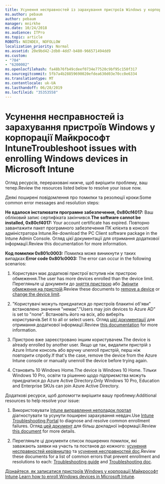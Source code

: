 ```yaml
---
title: Усунення несправностей із зарахування пристроїв Windows у корпорації Майкрософт Intune
ms.author: pebaum
author: pebaum
manager: mnirkhe
ms.date: 10/24/2018
ms.audience: ITPro
ms.topic: article
ROBOTS: NOINDEX, NOFOLLOW
localization_priority: Normal
ms.assetid: 20e9bd42-2db0-4dd7-b480-966571494dd9
ms.custom:
- "784"
- "6200002"
ms.openlocfilehash: fa48b76fb49cdeef0734e77520c9bf95c150f317
ms.sourcegitcommit: 5fb7a4b28859690020efdea630d03e70cc0e6334
ms.translationtype: MT
ms.contentlocale: uk-UA
ms.lasthandoff: 06/28/2019
ms.locfileid: "35353558"
---
```

# <a name="troubleshoot-issues-with-enrolling-windows-devices-in-microsoft-intune"></a><span data-ttu-id="ffb5d-102">Усунення несправностей із зарахування пристроїв Windows у корпорації Майкрософт Intune</span><span class="sxs-lookup"><span data-stu-id="ffb5d-102">Troubleshoot issues with enrolling Windows devices in Microsoft Intune</span></span>

<span data-ttu-id="ffb5d-103">Огляд ресурсів, перераховані нижче, щоб вирішити проблему, ваш тепер.</span><span class="sxs-lookup"><span data-stu-id="ffb5d-103">Review the resources listed below to resolve your issue now.</span></span>
  
<span data-ttu-id="ffb5d-104">Деякі поширені повідомлення про помилки та резолюції кроки:</span><span class="sxs-lookup"><span data-stu-id="ffb5d-104">Some common error messages and resolution steps:</span></span>
  
 <span data-ttu-id="ffb5d-105">**Не вдалося інсталювати програмне забезпечення, 0x80cf4017:** Ваш обліковий запис сертифіката закінчився.</span><span class="sxs-lookup"><span data-stu-id="ffb5d-105">**The software cannot be installed, 0x80cf4017:** Your account certificate has expired.</span></span> <span data-ttu-id="ffb5d-106">Повторно завантажити пакет програмного забезпечення ПК клієнта в консолі адміністратора Intune.</span><span class="sxs-lookup"><span data-stu-id="ffb5d-106">Re-download the PC Client software package in the Intune Admin Console.</span></span> <span data-ttu-id="ffb5d-107">Огляд цієї документації для отримання додаткової інформації.</span><span class="sxs-lookup"><span data-stu-id="ffb5d-107">Review this documentation for more information.</span></span>
  
 <span data-ttu-id="ffb5d-108">**Код помилки 0x801c0003:** Помилка може виникнути у таких випадках:</span><span class="sxs-lookup"><span data-stu-id="ffb5d-108">**Error code 0x801c0003:** The error can occur in the following scenarios:</span></span>
  
1. <span data-ttu-id="ffb5d-109">Користувач має додаткові пристрої вступив ніж пристрою обмеження.</span><span class="sxs-lookup"><span data-stu-id="ffb5d-109">The user has more devices enrolled than the device limit.</span></span> <span data-ttu-id="ffb5d-110">Перегляньте ці документи до [зняття пристрою](https://docs.microsoft.com/intune/devices-wipe) або [Змінити обмеження на пристрій](https://docs.microsoft.com/intune/enrollment-restrictions-set#set-device-limit-restrictions).</span><span class="sxs-lookup"><span data-stu-id="ffb5d-110">Review these documents to [remove a device](https://docs.microsoft.com/intune/devices-wipe) or [change the device limit](https://docs.microsoft.com/intune/enrollment-restrictions-set#set-device-limit-restrictions).</span></span>

2. <span data-ttu-id="ffb5d-111">"Користувачі можуть приєднатися до пристроїв блакитні об'яви" встановлено значення "немає".</span><span class="sxs-lookup"><span data-stu-id="ffb5d-111">"Users may join devices to Azure AD" is set to "none".</span></span> <span data-ttu-id="ffb5d-112">Встановіть його на всіх, або виберіть користувачів.</span><span class="sxs-lookup"><span data-stu-id="ffb5d-112">Set it to all or select users.</span></span> <span data-ttu-id="ffb5d-113">Огляд [цієї документації](https://docs.microsoft.com/azure/active-directory/device-management-azure-portal#configure-device-settings) для отримання додаткової інформації.</span><span class="sxs-lookup"><span data-stu-id="ffb5d-113">Review [this documentation](https://docs.microsoft.com/azure/active-directory/device-management-azure-portal#configure-device-settings) for more information.</span></span>

3. <span data-ttu-id="ffb5d-114">Пристрою вже зареєстровано іншим користувачем.</span><span class="sxs-lookup"><span data-stu-id="ffb5d-114">The device is already enrolled by another user.</span></span> <span data-ttu-id="ffb5d-115">Якщо це так, видалити пристрій з Azure Intune консоль або вручну unenroll пристрій, перш ніж повторити спробу.</span><span class="sxs-lookup"><span data-stu-id="ffb5d-115">If that's the case, remove the device from the Azure Intune console or manually unenroll the device before trying again.</span></span>

4. <span data-ttu-id="ffb5d-116">Становить 10 Windows Home.</span><span class="sxs-lookup"><span data-stu-id="ffb5d-116">The device is Windows 10 Home.</span></span> <span data-ttu-id="ffb5d-117">Тільки Windows 10 Pro, освіти та рішенню щодо підприємства можуть приєднатися до Azure Active Directory.</span><span class="sxs-lookup"><span data-stu-id="ffb5d-117">Only Windows 10 Pro, Education and Enterprise SKUs can join Azure Active Directory.</span></span>

<span data-ttu-id="ffb5d-118">Додаткові ресурси, щоб допомогти вирішити вашу проблему:</span><span class="sxs-lookup"><span data-stu-id="ffb5d-118">Additional resources to help resolve your issue:</span></span>
  
1. <span data-ttu-id="ffb5d-119">Використовувати [Intune виправлення неполадок портал](https://devicemanagement.microsoft.com/#blade/Microsoft_Intune_DeviceSettings/TroubleshootBlade) діагностувати та усунути поширені зарахування невдач.</span><span class="sxs-lookup"><span data-stu-id="ffb5d-119">Use [Intune Troubleshooting Portal](https://devicemanagement.microsoft.com/#blade/Microsoft_Intune_DeviceSettings/TroubleshootBlade) to diagnose and resolve common enrollment failures.</span></span> <span data-ttu-id="ffb5d-120">Огляд [цей документ](https://docs.microsoft.com/intune/help-desk-operators) для більш докладної інформації.</span><span class="sxs-lookup"><span data-stu-id="ffb5d-120">Review [this document](https://docs.microsoft.com/intune/help-desk-operators) for more details.</span></span>

2. <span data-ttu-id="ffb5d-121">Перегляньте ці документи список поширених помилок, які заважають заявки на участь та постанов до кожного: [усунення несправностей керівництво](https://support.microsoft.com/help/4089533/troubleshooting-windows-device-enrollment-problems-in-microsoft-intune) та [усунення несправностей doc](https://docs.microsoft.com/intune-classic/troubleshoot/troubleshoot-device-enrollment-in-intune).</span><span class="sxs-lookup"><span data-stu-id="ffb5d-121">Review these documents for a list of common errors that prevent enrollment and resolutions to each: [Troubleshooting guide](https://support.microsoft.com/help/4089533/troubleshooting-windows-device-enrollment-problems-in-microsoft-intune) and [Troubleshooting doc](https://docs.microsoft.com/intune-classic/troubleshoot/troubleshoot-device-enrollment-in-intune).</span></span>

<span data-ttu-id="ffb5d-122">[Дізнайтеся, як записатися пристроїв Windows у корпорації Майкрософт Intune](https://docs.microsoft.com/intune/windows-enroll).</span><span class="sxs-lookup"><span data-stu-id="ffb5d-122">[Learn how to enroll Windows devices in Microsoft Intune](https://docs.microsoft.com/intune/windows-enroll).</span></span>
